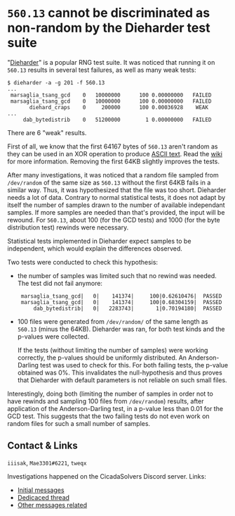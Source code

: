 # `560.13` cannot be discriminated as non-random by the Dieharder test suite
"[Dieharder](http://webhome.phy.duke.edu/~rgb/General/dieharder.php)" is a popular RNG test suite. It was noticed that running it on `560.13` results in several test failures, as well as many weak tests:
```
$ dieharder -a -g 201 -f 560.13
...
 marsaglia_tsang_gcd    0   10000000      100 0.00000000   FAILED  
 marsaglia_tsang_gcd    0   10000000      100 0.00000000   FAILED  
       diehard_craps    0     200000      100 0.00036928    WEAK   
...
     dab_bytedistrib    0   51200000        1 0.00000000   FAILED  
```
There are 6 "weak" results.

First of all, we know that the first 64167 bytes of `560.13` aren't random as they can be used in an XOR operation to produce [ASCII text](https://pastebin.com/bwvHdXkv). Read the [wiki](https://uncovering-cicada.fandom.com/wiki/User:Ctvrty/sandbox/2013#A_shortcut) for more information. Removing the first 64KB slightly improves the tests.

After many investigations, it was noticed that a random file sampled from `/dev/random` of the same size as `560.13` without the first 64KB fails in a similar way. Thus, it was hypothesized that the file was too short. Dieharder needs a lot of data. Contrary to normal statistical tests, it does not adapt by itself the number of samples drawn to the number of available independant samples. If more samples are needed than that's provided, the input will be rewound. For `560.13`, about 100 (for the GCD tests) and 1000 (for the byte distribution test) rewinds were necessary.

Statistical tests implemented in Dieharder expect samples to be independent, which would explain the differences observed.

Two tests were conducted to check this hypothesis:
- the number of samples was limited such that no rewind was needed. The test did not fail anymore:
  ```
   marsaglia_tsang_gcd|   0|    141374|     100|0.62610476|  PASSED  
   marsaglia_tsang_gcd|   0|    141374|     100|0.68304159|  PASSED  
       dab_bytedistrib|   0|   2283743|       1|0.70194180|  PASSED  
  ```
- 100 files were generated from `/dev/random/` of the same length as `560.13` (minus the 64KB). Dieharder was ran, for both test kinds and the p-values were collected.

  If the tests (without limiting the number of samples) were working correctly, the p-values should be uniformly distributed. An Anderson-Darling test was used to check for this. For both failing tests, the p-value obtained was 0%. This invalidates the null-hypothesis and thus proves that Dieharder with default parameters is not reliable on such small files.

Interestingly, doing both (limiting the number of samples in order not to have rewinds and sampling 100 files from `/dev/random`) results, after application of the Anderson-Darling test, in a p-value less than 0.01 for the GCD test. This suggests that the two failing tests do not even work on random files for such a small number of samples.

## Contact & Links
`iiisak`, `Mae3301#6221`, `tweqx`

Investigations happened on the CicadaSolvers Discord server. Links:
- [Initial messages](https://discord.com/channels/572330844056715284/615334603049271322/1130379023172780032)
- [Dedicaced thread](https://discord.com/channels/572330844056715284/1130463530123022409)
- [Other messages related](https://discord.com/channels/572330844056715284/787683923383156796/1131707694231867532)
